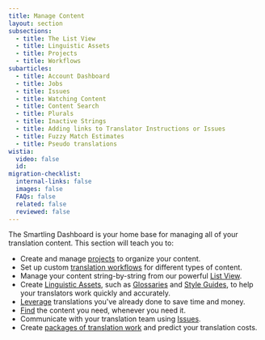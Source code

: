 ```yaml
---
title: Manage Content
layout: section
subsections:
  - title: The List View
  - title: Linguistic Assets
  - title: Projects
  - title: Workflows
subarticles:
  - title: Account Dashboard
  - title: Jobs
  - title: Issues
  - title: Watching Content
  - title: Content Search
  - title: Plurals
  - title: Inactive Strings
  - title: Adding links to Translator Instructions or Issues
  - title: Fuzzy Match Estimates
  - title: Pseudo translations
wistia:
  video: false
  id:
migration-checklist:
  internal-links: false
  images: false
  FAQs: false
  related: false
  reviewed: false
---
```



The Smartling Dashboard is your home base for managing all of your translation content. This section will teach you to:

* Create and manage [projects](/support/sections/projects/) to organize your content.
* Set up custom&nbsp;[translation workflows](/support/sections/workflows/) for different types of content.
* Manage your content string-by-string from our powerful [List View](/support/sections/the-list-view/).
* Create [Linguistic Assets](/support/sections/linguistic-assets/), such as [Glossaries](/support/sections/glossaries/) and [Style Guides](/support/articles/style-guides/), to help your translators work quickly and accurately.
* [Leverage](/support/articles/leverage-configuration/) translations you've already done to save time and money.
* [Find](/support/articles/global-search/) the content you need, whenever you need it.
* Communicate with your translation team using [Issues](/support/articles/issues/).
* Create [packages of translation work](/support/articles/jobs/) and predict your translation costs.